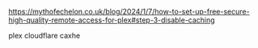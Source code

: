 https://mythofechelon.co.uk/blog/2024/1/7/how-to-set-up-free-secure-high-quality-remote-access-for-plex#step-3-disable-caching

plex cloudflare caxhe